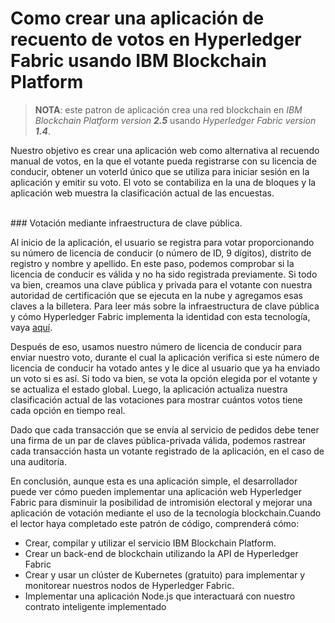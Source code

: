 # Como crear una aplicación de recuento de votos en Hyperledger Fabric usando IBM Blockchain Platform

> **NOTA**: este patron de aplicación crea una red blockchain en *IBM Blockchain Platform version **2.5*** usando *Hyperledger Fabric version **1.4***.

Nuestro objetivo es crear una aplicación web como alternativa al recuendo manual de votos, en la que el votante pueda registrarse con su licencia de conducir, obtener un voterId único que se utiliza para iniciar sesión en la aplicación y emitir su voto. El voto se contabiliza en la una de bloques y la aplicación web muestra la clasificación actual de las encuestas.

<br>
### Votación mediante infraestructura de clave pública.

Al inicio de la aplicación, el usuario se registra para votar proporcionando su número de licencia de conducir (o número de ID, 9 dígitos), distrito de registro y nombre y apellido. En este paso, podemos comprobar si la licencia de conducir es válida y no ha sido registrada previamente. Si todo va bien, creamos una clave pública y privada para el votante con nuestra autoridad de certificación que se ejecuta en la nube y agregamos esas claves a la billetera. Para leer más sobre la infraestructura de clave pública y cómo Hyperledger Fabric implementa la identidad con esta tecnología, vaya [aquí](https://hyperledger-fabric.readthedocs.io/en/release-1.4/identity/identity.html).


Después de eso, usamos nuestro número de licencia de conducir para enviar nuestro voto, durante el cual la aplicación verifica si este número de licencia de conducir ha votado antes y le dice al usuario que ya ha enviado un voto si es así. Si todo va bien, se vota la opción elegida por el votante y se actualiza el estado global. Luego, la aplicación actualiza nuestra clasificación actual de las votaciones para mostrar cuántos votos tiene cada opción en tiempo real.

Dado que cada transacción que se envía al servicio de pedidos debe tener una firma de un par de claves pública-privada válida, podemos rastrear cada transacción hasta un votante registrado de la aplicación, en el caso de una auditoría.

En conclusión, aunque esta es una aplicación simple, el desarrollador puede ver cómo pueden implementar una aplicación web Hyperledger Fabric para disminuir la posibilidad de intromisión electoral y mejorar una aplicación de votación mediante el uso de la tecnología blockchain.Cuando el lector haya completado este patrón de código, comprenderá cómo:

* Crear, compilar y utilizar el servicio IBM Blockchain Platform.
* Crear un back-end de blockchain utilizando la API de Hyperledger Fabric
* Crear y usar un clúster de Kubernetes (gratuito) para implementar y monitorear nuestros nodos de Hyperledger Fabric.
* Implementar una aplicación Node.js que interactuará con nuestro contrato inteligente implementado


